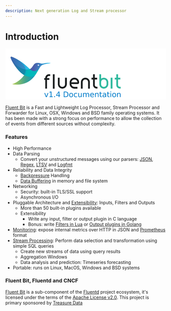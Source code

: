 ```yaml
---
description: Next generation Log and Stream processor
---
```


# Introduction

![](.gitbook/assets/logo_documentation_1.4.png)

[Fluent Bit](http://fluentbit.io) is a Fast and Lightweight Log Processor, Stream Processor and Forwarder for Linux, OSX, Windows and BSD family operating systems. It has been made with a strong focus on performance to allow the collection of events from different sources without complexity.

### Features

* High Performance
* Data Parsing
  * Convert your unstructured messages using our parsers: [JSON](pipeline/parsers/json.md), [Regex](https://docs.fluentbit.io/manual/parser/regular_expression), [LTSV](https://docs.fluentbit.io/manual/parser/ltsv) and [Logfmt](https://docs.fluentbit.io/manual/parser/logfmt)
* Reliability and Data Integrity
  * [Backpressure](https://docs.fluentbit.io/manual/configuration/backpressure) Handling
  * [Data Buffering](https://docs.fluentbit.io/manual/configuration/buffering) in memory and file system
* Networking
  * Security: built-in TLS/SSL support
  * Asynchronous I/O
* Pluggable Architecture and [Extensibility](https://docs.fluentbit.io/manual/development): Inputs, Filters and Outputs
  * More than 50 built-in plugins available
  * Extensibility
    * Write any input, filter or output plugin in C language
    * Bonus: write [Filters in Lua](https://docs.fluentbit.io/manual/filter/lua) or [Output plugins in Golang](https://docs.fluentbit.io/manual/development/golang_plugins)
* [Monitoring](https://docs.fluentbit.io/manual/configuration/monitoring): expose internal metrics over HTTP in JSON and [Prometheus](https://prometheus.io/) format
* [Stream Processing](https://docs.fluentbit.io/stream-processing/): Perform data selection and transformation using simple SQL queries
  * Create new streams of data using query results
  * Aggregation Windows
  * Data analysis and prediction: Timeseries forecasting
* Portable: runs on Linux, MacOS, Windows and BSD systems

### Fluent Bit, Fluentd and CNCF

[Fluent Bit](http://fluentbit.io) is a sub-component of the [Fluentd](http://fluentd.org) project ecosystem, it's licensed under the terms of the [Apache License v2.0](http://www.apache.org/licenses/LICENSE-2.0). This project is primary sponsored by [Treasure Data](https://www.treasuredata.com) 

